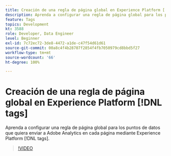 ```yaml
---
title: Creación de una regla de página global en Experience Platform [!DNL tags]
description: Aprenda a configurar una regla de página global para los puntos de datos que quiera enviar a Adobe Analytics en cada página mediante Experience Platform [!DNL tags].
feature: Tags
topics: Development
kt: 3588
role: Developer, Data Engineer
level: Beginner
exl-id: 7c72ec72-3de8-4472-a1de-c47f54d61d61
source-git-commit: 00a8c4f4b28707f2854f4fb7050979cd8bbd5f27
workflow-type: tm+mt
source-wordcount: '66'
ht-degree: 100%

---
```


# Creación de una regla de página global en Experience Platform [!DNL tags]

Aprenda a configurar una regla de página global para los puntos de datos que quiera enviar a Adobe Analytics en cada página mediante Experience Platform [!DNL tags].

>[!VIDEO](https://video.tv.adobe.com/v/28769/?quality=12&learn=on)
